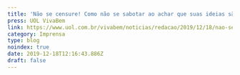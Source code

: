 ```yaml
---
title: 'Não se censure! Como não se sabotar ao achar que suas ideias são ruins'
press: UOL VivaBem
link: https://www.uol.com.br/vivabem/noticias/redacao/2019/12/18/nao-se-censure-como-nao-se-sabotar-ao-achar-que-suas-ideias-sao-ruins.htm
category: Imprensa
type: blog
noindex: true
date: 2019-12-18T12:16:43.886Z
draft: false
---
```

